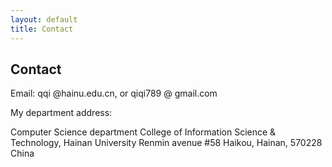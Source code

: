 ```yaml
---
layout: default
title: Contact
---
```


## Contact

Email: qqi @hainu.edu.cn, 
       or qiqi789 @ gmail.com

My department address:

Computer Science department
College of Information Science & Technology, Hainan University
Renmin avenue #58
Haikou, Hainan, 570228
China


